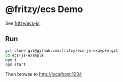 # @fritzy/ecs Demo

See [fritzy/ecs-js](https://github.com/fritzy/ecs-js).

## Run

```sh
git clone git@github.com:fritzy/ecs-js-example.git
cd ecs-js-example
npm i
npm start
```

Then browse to [http://localhost:1234](http://localhost:1234)
